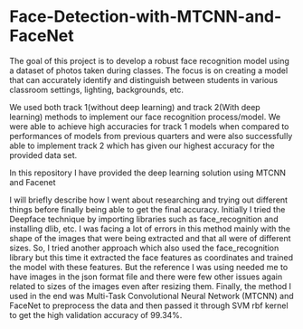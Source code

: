 # Face-Detection-with-MTCNN-and-FaceNet
The goal of this project is to develop a robust face recognition model using a dataset of photos taken during classes. The focus is on creating a model that can accurately identify and distinguish between students in various classroom settings, lighting, backgrounds, etc. 

We used both track 1(without deep learning) and track 2(With deep learning) methods to implement our face recognition process/model. We were able to achieve high accuracies for track 1 models when compared to performances of models from previous quarters and were also successfully able to implement track 2 which has given our highest accuracy for the provided data set.

In this repository I have provided the deep learning solution using MTCNN and Facenet

I will briefly describe how I went about researching and trying out different things before finally being able to get the final accuracy. Initially I tried the Deepface technique by importing libraries such as face_recognition and installing dlib, etc. I was facing a lot of errors in this method mainly with the shape of the images that were being extracted and that all were of different sizes. So, I tried another approach which also used the face_recognition library but this time it extracted the face features as coordinates and trained the model with these features. But the reference I was using needed me to have images in the json format file and there were few other issues again related to sizes of the images even after resizing them. Finally, the method I used in the end was Multi-Task Convolutional Neural Network (MTCNN) and FaceNet to preprocess the data and then passed it through SVM rbf kernel to get the high validation accuracy of 99.34%. 
